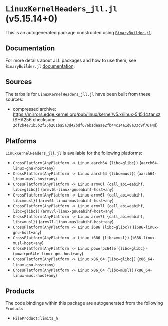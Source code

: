 # `LinuxKernelHeaders_jll.jl` (v5.15.14+0)

This is an autogenerated package constructed using [`BinaryBuilder.jl`](https://github.com/JuliaPackaging/BinaryBuilder.jl).

## Documentation

For more details about JLL packages and how to use them, see `BinaryBuilder.jl` [documentation](https://docs.binarybuilder.org/stable/jll/).

## Sources

The tarballs for `LinuxKernelHeaders_jll.jl` have been built from these sources:

* compressed archive: https://mirrors.edge.kernel.org/pub/linux/kernel/v5.x/linux-5.15.14.tar.xz (SHA256 checksum: `2df2b4e71b5b2f25b201ba5a3d42bdf676b1deaae2fb44c14a1d8a33c9f76a4d`)

## Platforms

`LinuxKernelHeaders_jll.jl` is available for the following platforms:

* `CrossPlatform(AnyPlatform -> Linux aarch64 {libc=glibc})` (`aarch64-linux-gnu-host+any`)
* `CrossPlatform(AnyPlatform -> Linux aarch64 {libc=musl})` (`aarch64-linux-musl-host+any`)
* `CrossPlatform(AnyPlatform -> Linux armv6l {call_abi=eabihf, libc=glibc})` (`armv6l-linux-gnueabihf-host+any`)
* `CrossPlatform(AnyPlatform -> Linux armv6l {call_abi=eabihf, libc=musl})` (`armv6l-linux-musleabihf-host+any`)
* `CrossPlatform(AnyPlatform -> Linux armv7l {call_abi=eabihf, libc=glibc})` (`armv7l-linux-gnueabihf-host+any`)
* `CrossPlatform(AnyPlatform -> Linux armv7l {call_abi=eabihf, libc=musl})` (`armv7l-linux-musleabihf-host+any`)
* `CrossPlatform(AnyPlatform -> Linux i686 {libc=glibc})` (`i686-linux-gnu-host+any`)
* `CrossPlatform(AnyPlatform -> Linux i686 {libc=musl})` (`i686-linux-musl-host+any`)
* `CrossPlatform(AnyPlatform -> Linux powerpc64le {libc=glibc})` (`powerpc64le-linux-gnu-host+any`)
* `CrossPlatform(AnyPlatform -> Linux x86_64 {libc=glibc})` (`x86_64-linux-gnu-host+any`)
* `CrossPlatform(AnyPlatform -> Linux x86_64 {libc=musl})` (`x86_64-linux-musl-host+any`)

## Products

The code bindings within this package are autogenerated from the following `Products`:

* `FileProduct`: `limits_h`
